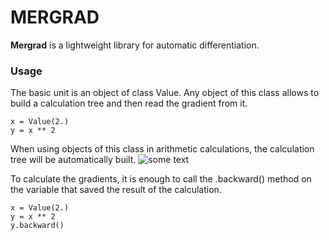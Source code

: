 #  MERGRAD

**Mergrad** is a lightweight library for automatic differentiation.


### Usage

The basic unit is an object of class Value.
Any object of this class allows to build a calculation tree and then read the gradient from it. 


```
x = Value(2.)
y = x ** 2
```

When using objects of this class in arithmetic calculations, the calculation tree will be automatically built.
![some text](https://github.com/gitmskhl/mergrad/blob/main/images/im1.png)


To calculate the gradients, it is enough to call the .backward() method on the variable that saved the result of the calculation.

```
x = Value(2.)
y = x ** 2
y.backward()
```


